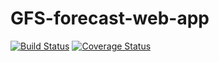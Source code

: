 # GFS-forecast-web-app
[![Build Status](https://travis-ci.org/Porbi96/GFS-forecast-web-app.svg?branch=development)](https://travis-ci.org/Porbi96/GFS-forecast-web-app)
[![Coverage Status](https://coveralls.io/repos/github/Porbi96/GFS-forecast-web-app/badge.svg?branch=development)](https://coveralls.io/github/Porbi96/GFS-forecast-web-app?branch=development)
